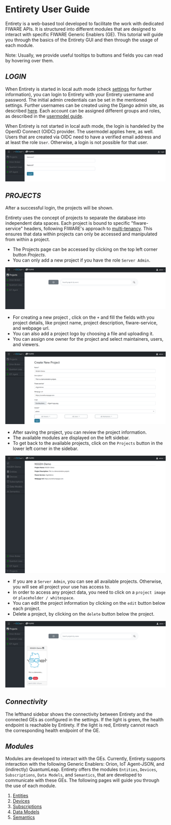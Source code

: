 # Entirety User Guide

Entirety is a web-based tool developed to facilitate the work with dedicated FIWARE APIs. It is structured into different modules that are designed to interact with specific FIWARE Generic Enablers (GE). This tutorial will guide you through the basics of the Entirety GUI and then through the usage of each module. 

Note: Usually, we provide useful tooltips to buttons and fields you can read by hovering over them.


##	*LOGIN*

When Entirety is started in local auth mode (check [settings](../docs/SETTINGS.md) for further information), you can login to Entirety with your Entirety username and password. The initial admin credentials can be set in the mentioned settings. Further usernames can be created using the Django admin site, as described [here](../docs/USERMODEL.md#local-authentication). Each account can be assigned different groups and roles, as described in the [usermodel guide](/docs/USERMODEL.md).

When Entirety is not started in local auth mode, the login is handeled by the OpenID Connect (OIDC) provider. The usermodel applies here, as well. Users that are created via OIDC need to have a verified email address and at least the role `User`. Otherwise, a login is not possible for that user.


![Login window](GUI_TUTORIALS/images/image.png)



## *PROJECTS*

After a successful login, the projects will be shown.

Entirety uses the concept of projects to separate the database into independent data spaces. Each project is bound to specific "fiware-service" headers, following FIWARE's approach to [multi-tenancy](https://fiware-orion.readthedocs.io/en/latest/orion-api.html#multi-tenancy). This ensures that data within projects can only be accessed and manipulated from within a project.
-	The Projects page can be accessed by clicking on the top left corner button *Projects*.
-	You can only add a new project if you have the role `Server Admin`.

![Blank project overview](GUI_TUTORIALS/images/image-1.png)

-	For creating a new project , click on the `+` and fill the fields with you project details, like project name, project description, fiware-service, and webpage url.
-	You can also add a project logo by choosing a file and uploading it.
-	You can assign one owner for the project and select maintainers, users, and viewers.

![Create new project](GUI_TUTORIALS/images/image-2.png)

-	After saving the project, you can review the project information.
-   The available modules are displayed on the left sidebar.
-   To get back to the available projects, click on the `Projects` button in the lower left corner in the sidebar.


![Project overview with demo project](GUI_TUTORIALS/images/image-4.png)


-   If you are a `Server Admin`, you can see all available projects. Otherwise, you will see all project your use has access to.
-	In order to access any project data, you need to click on a `project image` or `placeholder / whitespace`.
-	You can edit the project information by clicking on the `edit` button below each project.
-   Delete a project, by clicking on the `delete` button below the project.

![Project details](GUI_TUTORIALS/images/image-3.png)


## *Connectivity*

The lefthand sidebar shows the connectivity between Entirety and the connected GEs as configured in the settings. If the light is green, the health endpoint is reachable by Entirety. If the light is red, Entirety cannot reach the corresponding health endpoint of the GE.


## *Modules*
Modules are developed to interact with the GEs. 
Currently, Entirety supports interaction with the following Generic Enablers: Orion, IoT Agent-JSON, and (indirectly) QuantumLeap.
Entirety offers the modules `Entities`, `Devices`, `Subscriptions`, `Data Models`, and `Semantics`, that are developed to communicate with these GEs.
The following pages will guide you through the use of each module.

1. [Entities](GUI_TUTORIALS/ENTITIES.md)
2. [Devices](GUI_TUTORIALS/DEVICES.md)
3. [Subscriptions](GUI_TUTORIALS/SUBSCRIPTIONS.md)
4. [Data Models](./GUI_TUTORIALS/DATAMODELS.md)
5. [Semantics](./GUI_TUTORIALS/SEMANTICS.md)

